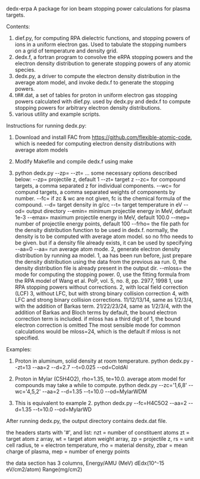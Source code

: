 dedx-erpa
A package for ion beam stopping power calculations for plasma targets.

Contents:
1. dief.py, for computing RPA dielectric functions, and stopping powers of
   ions in a uniform electron gas. Used to tabulate the stopping numbers on
   a grid of temperature and density grid.
2. dedx.f, a fortran program to convolve the eRPA stopping powers and the
   electron density distribution to generate stopping powers of any atomic
   species.
3. dedx.py, a driver to compute the electron density distribution in the
   average atom model, and invoke dedx.f to generate the stopping powers.
4. t##.dat, a set of tables for proton in uniform electron gas stopping powers
   calculated with dief.py. used by dedx.py and dedx.f to compute stopping
   powers for arbitrary electron density distributions.
5. various utility and example scripts.

Instructions for running dedx.py:

1. Download and install FAC from https://github.com/flexible-atomic-code,
   which is needed for computing electron density distributions with
   average atom models 

2. Modify Makefile and compile dedx.f using make

3. python dedx.py --zp= --zt= ... some necessary options described below:
--zp= projectile z, default 1
--zt= target z
--zc= for compound targets, a comma separated z for individual components.
--wc= for compund targets, a comma separated weights of components by number.
--fc= if zc & wc are not given, fc is the chemical formula of the compound.
--d=  target density in g/cc
--t=  target temperature in eV
--od= output directory
--emin= minimum projectile energy in MeV, default 1e-3
--emax= maximum projectile energy in MeV, default 100.0
--mep= number of projectile energy points, default 100
--frho= the file path for the density distribution function to be used in
        dedx.f. normally, the density is to be computed with average atom
	model. so no frho needs to be given. but if a density file already
	exists, it can be used by specifying --aa=0
--aa= run average atom mode.
      2, generate electron density distribution by running aa model.
      1, aa has been run before, just prepare the density distribution using
         the data from the previous aa run.
      0, the density distribution file is already present in the output dir.
--mloss= the mode for computing the stopping power.
       0, use the fitting formula from the RPA model of Wang et al.
          PoP, vol. 5, no. 8, pp. 2977, 1998
       1, use RPA stopping powers without corrections.
       2, with local field correction (LCF)
       3, without LFC, but with strong binary collision correction
       4, with LFC and strong binary collision corrections.
       11/12/13/14, same as 1/2/3/4, with the addition of Barkas term.
       21/22/23/24, same as 1/2/3/4, with the addition of Barkas and Bloch terms
       by default, the bound electron correction term is included.
       if mloss has a third digit of 1, the bound electron correction is omitted
       The most sensible mode for common calculations would be mloss=24, which
       is the default if mloss is not specified.

Examples:
1. Proton in aluminum, solid density at room temperature.
python dedx.py --zt=13 --aa=2 --d=2.7 --t=0.025 --od=ColdAl

2. Proton in Mylar (C5H4O2), rho=1.35, te=10.0. average atom model for
   compounds may take a while to compute.
python dedx.py --zc='1,6,8' --wc='4,5,2' --aa=2 --d=1.35 --t=10.0 --od=MylarWDM

3. This is equivalent to example 2.
python dedx.py --fc=H4C5O2 --aa=2 --d=1.35 --t=10.0 --od=MylarWD

After running dedx.py, the output directory contains dedx.dat file.

the headers starts with '#', and list:
 nzt = number of constituent atoms
  zt = target atom z array,
  wt = target atom weight array,
  zp = projectile z,
  rs = unit cell radius,
  te = electron temperature,
 rho = material density,
zbar = mean charge of plasma,
 mep = number of energy points
 
the data section has 3 columns,
      Energy/AMU (MeV)
      dEdx(10^-15 eV/cm2/atom)
      Range(mg/cm2)
